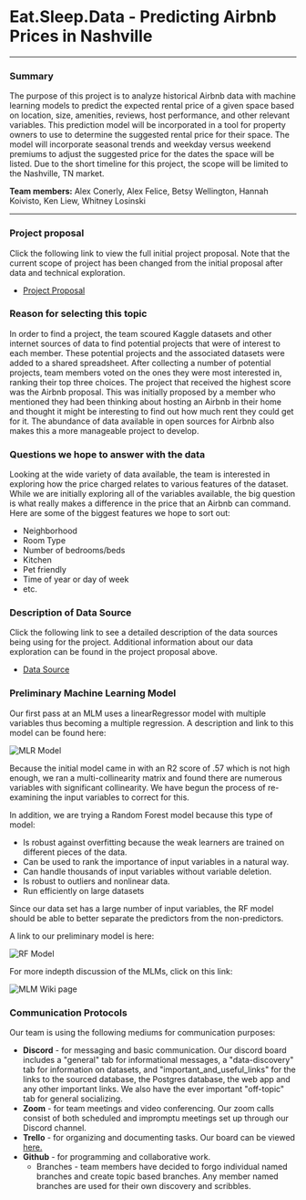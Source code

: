 
# **Eat.Sleep.Data - Predicting Airbnb Prices in Nashville** 
<hr>

### Summary
The purpose of this project is to analyze historical Airbnb data with machine learning models to predict the expected rental price of a given space based on location, size, amenities, reviews, host performance, and other relevant variables. This prediction model will be incorporated in a tool for property owners to use to determine the suggested rental price for their space. The model will incorporate seasonal trends and weekday versus weekend premiums to adjust the suggested price for the dates the space will be listed. Due to the short timeline for this project, the scope will be limited to the Nashville, TN market. 

**Team members:** Alex Conerly, Alex Felice, Betsy Wellington, Hannah Koivisto, Ken Liew, Whitney Losinski
<hr>

### Project proposal
Click the following link to view the full initial project proposal.  Note that the current scope of project has been changed from the initial proposal after data and technical exploration. 
- <a href= "https://github.com/whitneylosinski/Eat.Sleep.Data/wiki/Project-Proposal">Project Proposal</a>

### Reason for selecting this topic
In order to find a project, the team scoured Kaggle datasets and other internet sources of data to find potential projects that were of interest to each member.  These potential projects and the associated datasets were added to a shared spreadsheet.  After collecting a number of potential projects, team members voted on the ones they were most interested in, ranking their top three choices.  The project that received the highest score was the Airbnb proposal.  This was initially proposed by a member who mentioned they had been thinking about hosting an Airbnb in their home and thought it might be interesting to find out how much rent they could get for it.  The abundance of data available in open sources for Airbnb also makes this a more manageable project to develop.  

### Questions we hope to answer with the data
Looking at the wide variety of data available, the team is interested in exploring how the price charged relates to various features of the dataset.  While we are initially exploring all of the variables available, the big question is what really makes a difference in the price that an Airbnb can command.  Here are some of the biggest features we hope to sort out:

*  Neighborhood
*  Room Type
*  Number of bedrooms/beds
*  Kitchen
*  Pet friendly
*  Time of year or day of week
*  etc.

### Description of Data Source
Click the following link to see a detailed description of the data sources being using for the project.  Additional information about our data exploration can be found in the project proposal above.
- <a href= "https://github.com/whitneylosinski/Eat.Sleep.Data/wiki/ETL">Data Source</a>

### Preliminary Machine Learning Model
Our first pass at an MLM uses a linearRegressor model with multiple variables thus becoming  a multiple regression.  A description and link to this model can be found here:

![MLR Model](https://github.com/whitneylosinski/Eat.Sleep.Data/blob/mlr_model/mlr_model.ipynb)

Because the initial model came in with an R2 score of .57 which is not high enough, we ran a multi-collinearity matrix and found there are numerous variables with significant collinearity.  We have begun the process of re-examining the input variables to correct for this.

In addition, we are trying a Random Forest model because this type of model:

*  Is robust against overfitting because the weak learners are trained on different pieces of the data.
*  Can be used to rank the importance of input variables in a natural way.
*  Can handle thousands of input variables without variable deletion.
*  Is robust to outliers and nonlinear data.
*  Run efficiently on large datasets

Since our data set has a large number of input variables, the RF model should be able to better separate the predictors from the non-predictors.  

A link to our preliminary model is here:

![RF Model](https://github.com/whitneylosinski/Eat.Sleep.Data/blob/mlr_model/mlr_model_Random_Forest_Regressor%20copy.ipynb)

For more indepth discussion of the MLMs, click on this link:

![MLM Wiki page](https://github.com/whitneylosinski/Eat.Sleep.Data/wiki/Machine-Learning-Model-Development)

### Communication Protocols
Our team is using the following mediums for communication purposes:
 - **Discord** - for messaging and basic communication.  Our discord board includes a "general" tab for informational messages, a "data-discovery" tab for information on datasets, and "important_and_useful_links" for the links to the sourced database, the Postgres database, the web app and any other important links.  We also have the ever important "off-topic" tab for general socializing. 
 - **Zoom** - for team meetings and video conferencing.  Our zoom calls consist of both scheduled and impromptu meetings set up through our Discord channel.
 - **Trello** - for organizing and documenting tasks.  Our board can be viewed <a href= "https://trello.com/eatsleepdata">here.</a>
 - **Github** - for programming and collaborative work. 
   *   Branches - team members have decided to forgo individual named branches and create topic based branches.  Any member named branches are used for their own discovery and scribbles. 


